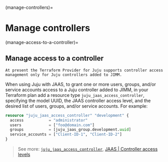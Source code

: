 (manage-controllers)=
# Manage controllers


(manage-access-to-a-controller)=
## Manage access to a controller

```{note}
At present the Terraform Provider for Juju supports controller access management only for Juju controllers added to JIMM.
```

When using Juju with JAAS, to grant one or more users, groups, and/or service accounts access to a Juju controller added to JIMM, in your Terraform plan add a resource type `juju_jaas_access_controller`, specifying the model UUID, the JAAS controller access level, and the desired list of users, groups, and/or service accounts. For example:

```terraform
resource "juju_jaas_access_controller" "development" {
  access           = "administrator"
  users            = ["foo@domain.com"]
  groups           = [juju_jaas_group.development.uuid]
  service_accounts = ["Client-ID-1", "Client-ID-2"]
}
```

> See more: [`juju_jaas_access_controller`](https://registry.terraform.io/providers/juju/juju/latest/docs/resources/jaas_access_controller), [JAAS | Controller access levels](https://canonical-jaas-documentation.readthedocs-hosted.com/en/latest/reference/authorisation_model/#controller)